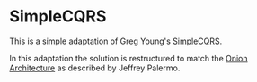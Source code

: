 # SimpleCQRS

This is a simple adaptation of Greg Young's [SimpleCQRS](https://github.com/gregoryyoung/m-r "SimpleCQRS repository on Gregg Youngs github page.").

In this adaptation the solution is restructured to match the [Onion Architecture](https://jeffreypalermo.com/2008/07/the-onion-architecture-part-1/ "Onion Architecture by Jeffrey Palermo") as described by Jeffrey Palermo.
